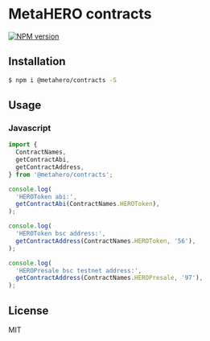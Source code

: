 # MetaHERO contracts

[![NPM version][npm-image]][npm-url]

## Installation

```bash
$ npm i @metahero/contracts -S
```

## Usage

### Javascript

```javascript
import {
  ContractNames, 
  getContractAbi, 
  getContractAddress, 
} from '@metahero/contracts'; 

console.log(
  'HEROToken abi:',
  getContractAbi(ContractNames.HEROToken),
);

console.log(
  'HEROToken bsc address:', 
  getContractAddress(ContractNames.HEROToken, '56'),
);

console.log(
  'HEROPresale bsc testnet address:', 
  getContractAddress(ContractNames.HEROPresale, '97'),
);

```

## License

MIT

[npm-image]: https://badge.fury.io/js/%40metahero%2Fcontracts.svg
[npm-url]: https://npmjs.org/package/@metahero/contracts
